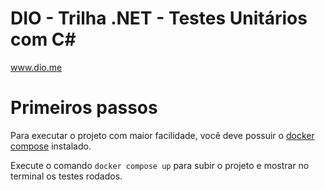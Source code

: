 # DIO - Trilha .NET - Testes Unitários com C#
www.dio.me

# Primeiros passos
Para executar o projeto com maior facilidade, você deve possuir o [docker compose](https://www.docker.com) instalado.

Execute o comando `docker compose up` para subir o projeto e mostrar no terminal os testes rodados.

